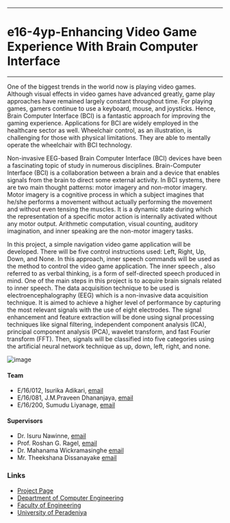 ___
# e16-4yp-Enhancing Video Game Experience With Brain Computer Interface
___

One of the biggest trends in the world now is playing video games. Although visual effects in video games have advanced greatly, game play approaches have remained largely constant throughout time. For playing games, gamers continue to use a keyboard, mouse, and joysticks. Hence, Brain Computer Interface (BCI) is a fantastic approach for improving the gaming experience. Applications for BCI are widely employed in the healthcare sector as well. Wheelchair control, as an illustration, is challenging for those with physical limitations. They are able to mentally operate the wheelchair with BCI technology.

Non-invasive EEG-based Brain Computer Interface (BCI) devices have been a fascinating topic of study in numerous disciplines. Brain-Computer Interface (BCI) is a collaboration between a brain and a device that enables signals from the brain to direct some external activity. In BCI systems, there are two main thought patterns: motor imagery and non-motor imagery. Motor imagery is a cognitive process in which a subject imagines that he/she performs a movement without actually performing the movement and without even tensing the muscles. It is a dynamic state during which the representation of a specific motor action is internally activated without any motor output. Arithmetic computation, visual counting, auditory imagination, and inner speaking are the non-motor imagery tasks. 

In this project, a simple navigation video game application will be developed. There will be five control instructions used: Left, Right, Up, Down, and None. In this approach, inner speech commands will be used as the method to control the video game application. The inner speech , also referred to as verbal thinking, is a form of self-directed speech produced in mind. One of the main steps in this project is to acquire brain signals related to inner speech. The data acquisition technique to be used is electroencephalography (EEG) which is a non-invasive data acquisition technique. It is aimed to achieve a higher level of performance by capturing the most relevant signals with the use of eight electrodes. The signal enhancement and feature extraction will be done using signal processing techniques like signal filtering, independent component analysis (ICA), principal component analysis (PCA), wavelet transform, and fast Fourier transform (FFT). Then, signals will be classified into five categories using the artificial neural network technique as up, down, left, right, and none.
  
![image](https://github.com/cepdnaclk/e16-4yp-Enhancing-Video-Game-Experience-With-Brain-Computer-Interface/blob/main/docs/images/Brain-Computer-Interfaces.jpg)


#### Team

- E/16/012,  Isurika Adikari, [email](mailto:e16012@eng.pdn.ac.lk)
- E/16/081, J.M.Praveen Dhananjaya, [email](mailto:e16081@eng.pdn.ac.lk)
- E/16/200, Sumudu Liyanage, [email](mailto:e16200@eng.pdn.ac.lk)

#### Supervisors

- Dr. Isuru Nawinne, [email](mailto:isurunawinne@eng.pdn.ac.lk)
- Prof. Roshan G. Ragel, [email](mailto:roshanr@eng.pdn.ac.lk)
- Dr. Mahanama Wickramasinghe [email](mailto:mahanamaw@eng.pdn.ac.lk)
- Mr. Theekshana Dissanayake [email](mailto:theekshanadis@eng.pdn.ac.lk)

### Links

- [Project Page](https://cepdnaclk.github.io/e16-4yp-Enhancing-Video-Game-Experience-With-Brain-Computer-Interface/)
- [Department of Computer Engineering](http://www.ce.pdn.ac.lk/)
- [Faculty of Engineering](http://eng.pdn.ac.lk/)
- [University of Peradeniya](https://www.pdn.ac.lk/)

